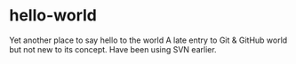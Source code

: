# hello-world
Yet another place to say hello to the world
A late entry to Git & GitHub world but not new to its concept. Have been using SVN earlier.

